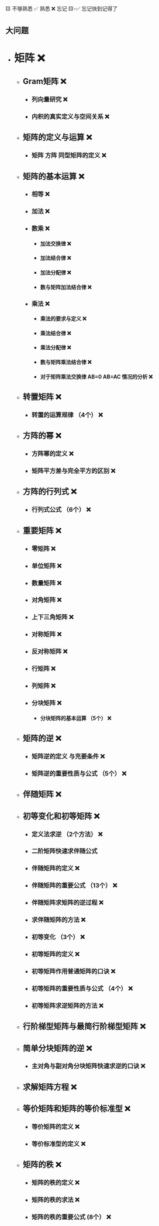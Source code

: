 🟨 不够熟悉  ✅ 熟悉  ❌ 忘记  🟨-✅ 忘记快到记得了

## 大问题
- # 矩阵 ❌
  - ## Gram矩阵 ❌
    - ### 列向量研究 ❌
    - ### 内积的真实定义与空间关系 ❌
  - ## 矩阵的定义与运算 ❌
    - ### 矩阵 方阵 同型矩阵的定义 ❌
  - ## 矩阵的基本运算 ❌
    - ### 相等 ❌
    - ### 加法 ❌
    - ### 数乘 ❌
      - #### 加法交换律 ❌
      - #### 加法结合律 ❌
      - #### 加法分配律 ❌
      - #### 数与矩阵加法结合律 ❌
    - ### 乘法 ❌
      - #### 乘法的要求与定义 ❌
      - #### 乘法结合律 ❌
      - #### 乘法分配律 ❌
      - #### 数与矩阵乘法结合律 ❌
      - #### 对于矩阵乘法交换律 AB=0  AB=AC 情况的分析 ❌
  - ## 转置矩阵 ❌
    - ### 转置的运算规律 （4个） ❌
  - ## 方阵的幂 ❌
    - ### 方阵幂的定义 ❌
    - ### 矩阵平方差与完全平方的区别 ❌
  - ## 方阵的行列式 ❌
    - ### 行列式公式 （6个） ❌
  - ## 重要矩阵 ❌
    - ### 零矩阵 ❌
    - ### 单位矩阵 ❌
    - ### 数量矩阵 ❌
    - ### 对角矩阵 ❌
    - ### 上下三角矩阵 ❌
    - ### 对称矩阵 ❌
    - ### 反对称矩阵 ❌
    - ### 行矩阵 ❌
    - ### 列矩阵 ❌
    - ### 分块矩阵 ❌
      - #### 分块矩阵的基本运算 （5个） ❌
  - ## 矩阵的逆 ❌
    - ### 矩阵逆的定义 与充要条件 ❌
    - ### 矩阵逆的重要性质与公式 （5个） ❌
  - ## 伴随矩阵 ❌
  - ## 初等变化和初等矩阵 ❌
    - ### 定义法求逆 （2个方法） ❌
    - ### 二阶矩阵快速求伴随公式
    - ### 伴随矩阵的定义 ❌
    - ### 伴随矩阵的重要公式 （13个） ❌
    - ### 伴随矩阵求矩阵的逆过程 ❌
    - ### 求伴随矩阵的方法 ❌
    - ### 初等变化 （3个） ❌
    - ### 初等矩阵的定义 ❌
    - ### 初等矩阵作用普通矩阵的口诀 ❌
    - ### 初等矩阵的重要性质与公式 （4个） ❌
    - ### 初等矩阵求逆矩阵的方法 ❌
  - ## 行阶梯型矩阵与最简行阶梯型矩阵 ❌
  - ## 简单分块矩阵的逆 ❌
    - ### 主对角与副对角分块矩阵快速求逆的口诀 ❌
  - ## 求解矩阵方程 ❌
  - ## 等价矩阵和矩阵的等价标准型 ❌
    - ### 等价矩阵的定义 ❌
    - ### 等价标准型的定义 ❌
  - ## 矩阵的秩 ❌
    - ### 矩阵的秩的定义 ❌
    - ### 矩阵的秩的求法 ❌
    - ### 矩阵的秩的重要公式 (8个） ❌
